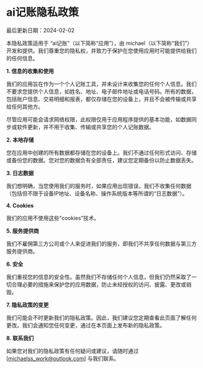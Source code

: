 # ai记账隐私政策

最后更新日期：2024-02-02

本隐私政策适用于 “ai记账”（以下简称“应用”），由 michael（以下简称“我们”）开发和提供。我们尊重您的隐私权，并致力于保护在您使用应用时可能提供给我们的任何信息。

**1. 信息的收集和使用**

我们的应用旨在作为一个个人记账工具，并未设计来收集您的任何个人信息。我们不要求您提供个人信息，如姓名、地址、电子邮件地址或电话号码。所有的数据，包括账户信息、交易明细和报表，都仅存储在您的设备上，并且不会被传输或共享给任何其他方。

尽管应用可能会请求网络权限，此权限仅用于应用程序提供的基本功能，如数据同步或软件更新，并不用于收集、传输或共享您的个人记账数据。

**2. 本地存储**

您在应用中创建的所有数据都存储在您的设备上。我们不通过任何形式访问、存储或备份您的数据。您对您的数据负有全部责任，建议您定期备份以防止数据丢失。

**3. 日志数据**

我们想明确，当您使用我们的服务时，如果应用出现错误，我们不收集任何数据（包括但不限于设备IP地址、设备名称、操作系统版本等所谓的“日志数据”）。

**4. Cookies**

我们的应用不使用这些“cookies”技术。

**5. 服务提供商**

我们不雇佣第三方公司或个人来促进我们的服务，即我们不共享任何数据与第三方服务提供商。

**6. 安全**

我们重视您的信息的安全性。虽然我们不存储任何个人信息，但我们仍然采取了一切合理必要的措施来保护您的应用数据，防止未经授权的访问、披露、更改或销毁。

**7. 隐私政策的变更**

我们可能会不时更新我们的隐私政策。因此，我们建议您定期查看此页面了解任何更改。我们会通知您任何变更，通过在本页面上发布新的隐私政策。

**8. 联系我们**

如果您对我们的隐私政策有任何疑问或建议，请随时通过 [michaelss_work@outlook.com] 与我们联系。